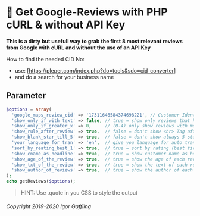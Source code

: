 💬 Get Google-Reviews with PHP cURL & without API Key
=====================================================

**This is a dirty but usefull way to grab the first 8 most relevant reviews from Google with cURL and without the use of an API Key**

How to find the needed CID No:
  - use: [https://pleper.com/index.php?do=tools&sdo=cid_converter]
  - and do a search for your business name

Parameter
---------
```PHP
$options = array(
  'google_maps_review_cid' => '17311646584374698221', // Customer Identification (CID)
  'show_only_if_with_text' => false, // true = show only reviews that have text
  'show_only_if_greater_x' => 0,     // (0-4) only show reviews with more than x stars
  'show_rule_after_review' => true,  // false = don't show <hr> Tag after each review
  'show_blank_star_till_5' => true,  // false = don't show always 5 stars e.g. ⭐⭐⭐☆☆
  'your_language_for_tran' => 'en',  // give you language for auto translate reviews
  'sort_by_reating_best_1' => true,  // true = sort by rating (best first)
  'show_cname_as_headline' => true,  // true = show customer name as headline
  'show_age_of_the_review' => true,  // true = show the age of each review
  'show_txt_of_the_review' => true,  // true = show the text of each review
  'show_author_of_reviews' => true,  // true = show the author of each review
);
echo getReviews($options);

```

> HINT: Use .quote in you CSS to style the output

###### Copyright 2019-2020 Igor Gaffling
